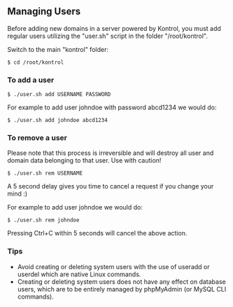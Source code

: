 ## Managing Users

Before adding new domains in a server powered by Kontrol, you must add regular users utilizing the "user.sh" script in the folder "/root/kontrol".

Switch to the main "kontrol" folder:
```
$ cd /root/kontrol
```

### To add a user
```
$ ./user.sh add USERNAME PASSWORD
```

For example to add user johndoe with password abcd1234 we would do:
```
$ ./user.sh add johndoe abcd1234
```


### To remove a user
Please note that this process is irreversible and will destroy all user and domain data belonging to that user. Use with caution!

```
$ ./user.sh rem USERNAME
```

A 5 second delay gives you time to cancel a request if you change your mind :)

For example to add user johndoe we would do:
```
$ ./user.sh rem johndoe
```

Pressing Ctrl+C within 5 seconds will cancel the above action.



### Tips

- Avoid creating or deleting system users with the use of useradd or userdel which are native Linux commands.
- Creating or deleting system users does not have any effect on database users, which are to be entirely managed by phpMyAdmin (or MySQL CLI commands).
